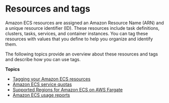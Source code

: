 # Resources and tags<a name="ecs-resource-tagging"></a>

Amazon ECS resources are assigned an Amazon Resource Name \(ARN\) and a unique resource identifier \(ID\)\. These resources include task definitions, clusters, tasks, services, and container instances\. You can tag these resources with values that you define to help you organize and identify them\.

The following topics provide an overview about these resources and tags and describe how you can use tags\.

**Topics**
+ [Tagging your Amazon ECS resources](ecs-using-tags.md)
+ [Amazon ECS service quotas](service-quotas.md)
+ [Supported Regions for Amazon ECS on AWS Fargate](AWS_Fargate-Regions.md)
+ [Amazon ECS usage reports](usage-reports.md)